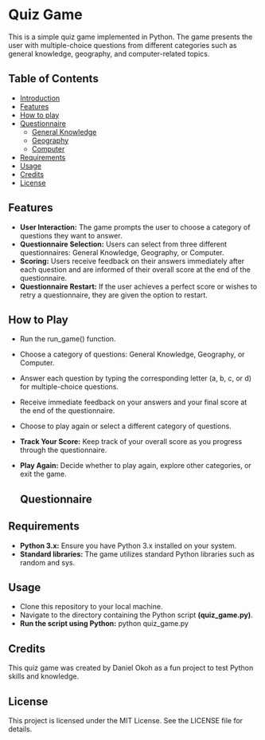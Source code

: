 # Quiz Game
This is a simple quiz game implemented in Python. The game presents the user with multiple-choice questions from different categories such as general knowledge, geography, and computer-related topics.

## Table of Contents

- [Introduction](#introduction)
- [Features](#Features)
- [How to play](#how-to-Play)
- [Questionnaire](#Questionnaire)
    - [General Knowledge](#general-knowledge)
    - [Geography](#Geography)
    - [Computer](#Computer)
- [Requirements](#Requirements)
- [Usage](#Usage)
- [Credits](#Credits)
- [License](#License)

  
## Features
- **User Interaction:** The game prompts the user to choose a category of questions they want to answer.
- **Questionnaire Selection:** Users can select from three different questionnaires: General Knowledge, Geography, or Computer.
- **Scoring:** Users receive feedback on their answers immediately after each question and are informed of their overall score at the end of the questionnaire.
- **Questionnaire Restart:** If the user achieves a perfect score or wishes to retry a questionnaire, they are given the option to restart.
## How to Play
- Run the run_game() function.
- Choose a category of questions: General Knowledge, Geography, or Computer.
- Answer each question by typing the corresponding letter (a, b, c, or d) for multiple-choice questions.
- Receive immediate feedback on your answers and your final score at the end of the questionnaire.
- Choose to play again or select a different category of questions.
- **Track Your Score:** Keep track of your overall score as you progress through the questionnaire.
- **Play Again:** Decide whether to play again, explore other categories, or exit the game.

  ## Questionnaire
## Requirements
- **Python 3.x:** Ensure you have Python 3.x installed on your system.
- **Standard libraries:** The game utilizes standard Python libraries such as random and sys.
## Usage
- Clone this repository to your local machine.
- Navigate to the directory containing the Python script **(quiz_game.py)**.
- **Run the script using Python:**
  python quiz_game.py
## Credits
This quiz game was created by Daniel Okoh as a fun project to test Python skills and knowledge.

## License
This project is licensed under the MIT License. See the LICENSE file for details.
